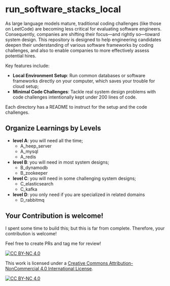 # run_software_stacks_local

As large language models mature, traditional coding challenges (like those on LeetCode) are becoming less critical for evaluating software engineers. Consequently, companies are shifting their focus—and rightly so—toward system design. This repository is designed to help engineering candidates deepen their understanding of various software frameworks by coding challenges, and also to enable companies to more effectively assess potential hires.

Key features include:
- **Local Environment Setup**: Run common databases or software frameworks directly on your computer, which saves your trouble for cloud setup;
- **Minimal Code Challenges**: Tackle real system design problems with code challenges intentionally kept under 200 lines of code.

Each directory has a README to instruct for the setup and the code challenges.


## Organize Learnings by Levels
- **level A**: you will need all the time;
  - A_heep_server
  - A_mysql
  - A_redis
- **level B**: you will need in most system designs;
  - B_dynamodb
  - B_zookeeper
- **level C**: you will need in some challenging system designs;
  - C_elasticsearch
  - C_kafka
- **level D**: you only need if you are specialized in related domains
  - D_rabbitmq


## Your Contribution is welcome!
I spent some time to build this; but this is far from complete. Therefore, your contribution is welcome!

Feel free to create PRs and tag me for review!




[![CC BY-NC 4.0][cc-by-nc-shield]][cc-by-nc]

This work is licensed under a
[Creative Commons Attribution-NonCommercial 4.0 International License][cc-by-nc].

[![CC BY-NC 4.0][cc-by-nc-image]][cc-by-nc]

[cc-by-nc]: https://creativecommons.org/licenses/by-nc/4.0/
[cc-by-nc-image]: https://licensebuttons.net/l/by-nc/4.0/88x31.png
[cc-by-nc-shield]: https://img.shields.io/badge/License-CC%20BY--NC%204.0-lightgrey.svg